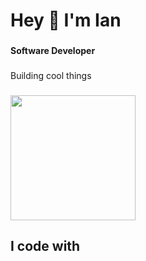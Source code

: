 <h1 align="left">Hey 👋  I'm Ian</h1>

###

<h4 align="left">Software Developer</h4>

###

<p align="left">Building cool things</p>

###

<div align="left">
  <img height="200" src="https://i.giphy.com/media/v1.Y2lkPTc5MGI3NjExc3J0YXN4c2VmOXhlbHJrZW13Ynd2Z2h6YjZ4cXlhanZ2eGhiZjdjYiZlcD12MV9pbnRlcm5hbF9naWZfYnlfaWQmY3Q9Zw/l41lMTlCUccbXYqxG/giphy.gif"  />
</div>

###

<h2 align="left">I code with</h2>

###


###
